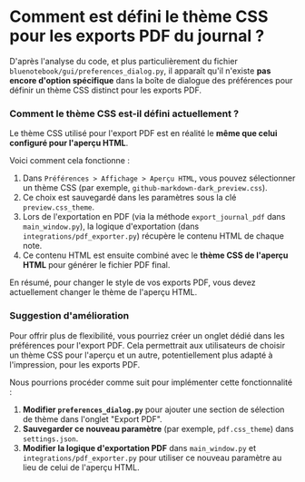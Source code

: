 # Comment est défini le thème CSS pour les exports PDF du journal ?

D'après l'analyse du code, et plus particulièrement du fichier `bluenotebook/gui/preferences_dialog.py`, il apparaît qu'il n'existe **pas encore d'option spécifique** dans la boîte de dialogue des préférences pour définir un thème CSS distinct pour les exports PDF.

### Comment le thème CSS est-il défini actuellement ?

Le thème CSS utilisé pour l'export PDF est en réalité le **même que celui configuré pour l'aperçu HTML**.

Voici comment cela fonctionne :

1.  Dans `Préférences > Affichage > Aperçu HTML`, vous pouvez sélectionner un thème CSS (par exemple, `github-markdown-dark_preview.css`).
2.  Ce choix est sauvegardé dans les paramètres sous la clé `preview.css_theme`.
3.  Lors de l'exportation en PDF (via la méthode `export_journal_pdf` dans `main_window.py`), la logique d'exportation (dans `integrations/pdf_exporter.py`) récupère le contenu HTML de chaque note.
4.  Ce contenu HTML est ensuite combiné avec le **thème CSS de l'aperçu HTML** pour générer le fichier PDF final.

En résumé, pour changer le style de vos exports PDF, vous devez actuellement changer le thème de l'aperçu HTML.

### Suggestion d'amélioration

Pour offrir plus de flexibilité, vous pourriez créer un onglet dédié dans les préférences pour l'export PDF. Cela permettrait aux utilisateurs de choisir un thème CSS pour l'aperçu et un autre, potentiellement plus adapté à l'impression, pour les exports PDF.

Nous pourrions procéder comme suit pour implémenter cette fonctionnalité :

1.  **Modifier `preferences_dialog.py`** pour ajouter une section de sélection de thème dans l'onglet "Export PDF".
2.  **Sauvegarder ce nouveau paramètre** (par exemple, `pdf.css_theme`) dans `settings.json`.
3.  **Modifier la logique d'exportation PDF** dans `main_window.py` et `integrations/pdf_exporter.py` pour utiliser ce nouveau paramètre au lieu de celui de l'aperçu HTML.